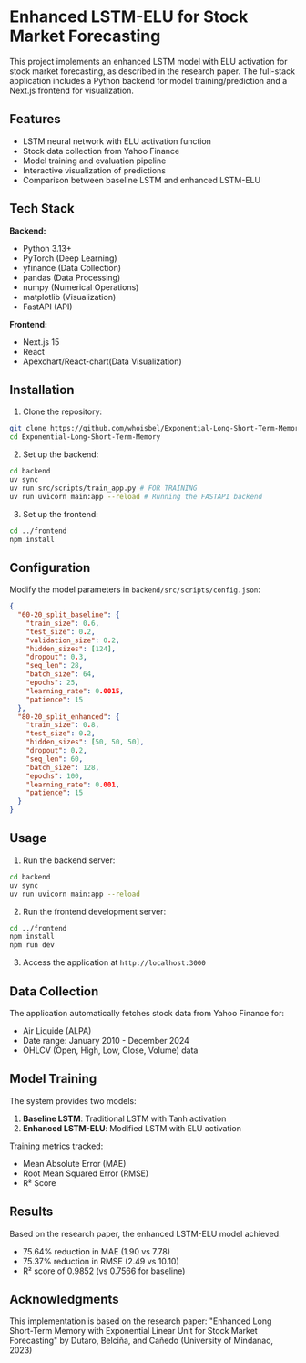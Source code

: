 # Enhanced LSTM-ELU for Stock Market Forecasting

This project implements an enhanced LSTM model with ELU activation for stock market forecasting, as described in the research paper. The full-stack application includes a Python backend for model training/prediction and a Next.js frontend for visualization.

## Features

- LSTM neural network with ELU activation function
- Stock data collection from Yahoo Finance
- Model training and evaluation pipeline
- Interactive visualization of predictions
- Comparison between baseline LSTM and enhanced LSTM-ELU

## Tech Stack

**Backend:**
- Python 3.13+
- PyTorch (Deep Learning)
- yfinance (Data Collection)
- pandas (Data Processing)
- numpy (Numerical Operations)
- matplotlib (Visualization)
- FastAPI (API)

**Frontend:**
- Next.js 15
- React
- Apexchart/React-chart(Data Visualization)

## Installation

1. Clone the repository:
```bash
git clone https://github.com/whoisbel/Exponential-Long-Short-Term-Memory
cd Exponential-Long-Short-Term-Memory
```

2. Set up the backend:
```bash
cd backend
uv sync
uv run src/scripts/train_app.py # FOR TRAINING
uv run uvicorn main:app --reload # Running the FASTAPI backend
```

3. Set up the frontend:
```bash
cd ../frontend
npm install
```

## Configuration

Modify the model parameters in `backend/src/scripts/config.json`:

```json
{
  "60-20_split_baseline": {
    "train_size": 0.6,
    "test_size": 0.2,
    "validation_size": 0.2,
    "hidden_sizes": [124],
    "dropout": 0.3,
    "seq_len": 28,
    "batch_size": 64,
    "epochs": 25,
    "learning_rate": 0.0015,
    "patience": 15
  },
  "80-20_split_enhanced": {
    "train_size": 0.8,
    "test_size": 0.2,
    "hidden_sizes": [50, 50, 50],
    "dropout": 0.2,
    "seq_len": 60,
    "batch_size": 128,
    "epochs": 100,
    "learning_rate": 0.001,
    "patience": 15
  }
}
```

## Usage

1. Run the backend server:
```bash
cd backend
uv sync
uv run uvicorn main:app --reload
```

2. Run the frontend development server:
```bash
cd ../frontend
npm install
npm run dev
```

3. Access the application at `http://localhost:3000`

## Data Collection

The application automatically fetches stock data from Yahoo Finance for:
- Air Liquide (AI.PA)
- Date range: January 2010 - December 2024
- OHLCV (Open, High, Low, Close, Volume) data

## Model Training

The system provides two models:
1. **Baseline LSTM**: Traditional LSTM with Tanh activation
2. **Enhanced LSTM-ELU**: Modified LSTM with ELU activation

Training metrics tracked:
- Mean Absolute Error (MAE)
- Root Mean Squared Error (RMSE)
- R² Score

## Results

Based on the research paper, the enhanced LSTM-ELU model achieved:
- 75.64% reduction in MAE (1.90 vs 7.78)
- 75.37% reduction in RMSE (2.49 vs 10.10)
- R² score of 0.9852 (vs 0.7566 for baseline)

## Acknowledgments

This implementation is based on the research paper:
"Enhanced Long Short-Term Memory with Exponential Linear Unit for Stock Market Forecasting" by Dutaro, Belciña, and Cañedo (University of Mindanao, 2023)
